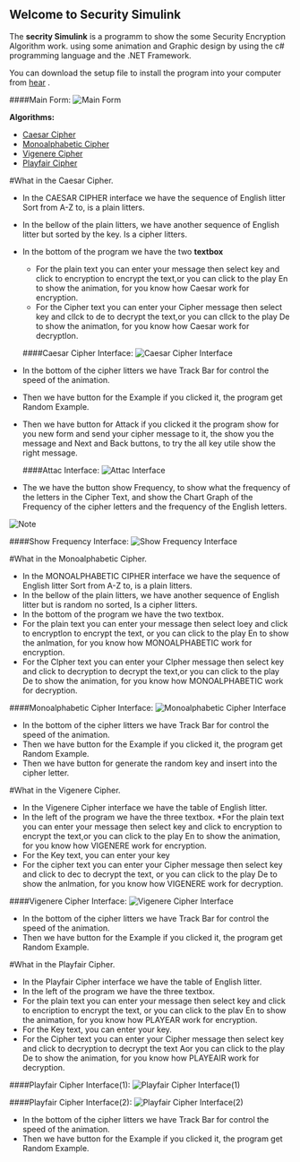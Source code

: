 ## Welcome to Security Simulink

The **secrity Simulink** is a programm to show the some Security Encryption Algorithm work. using some animation and Graphic design by using the c# programming language and the .NET Framework.

You can download the setup file to install the program into your computer from [hear](https://www.dropbox.com/s/ts6lit8rspdu5t6/Security%20simulink%20program.msi?dl=0) .

####Main Form:
![Main Form](https://s27.postimg.org/ogp3f7lmr/Capture.png)



**Algorithms:**
* [Caesar Cipher](https://github.com/shahabzebare/Security_Simulink#what-in-the-caesar-cipher) 
* [Monoalphabetic Cipher](https://github.com/shahabzebare/Security_Simulink#what-in-the-monoalphabetic-cipher) 
* [Vigenere Cipher](https://github.com/shahabzebare/Security_Simulink#what-in-the-vigenere-cipher) 
* [Playfair Cipher](https://github.com/shahabzebare/Security_Simulink#what-in-the-playfair-cipher) 


#What in the Caesar Cipher.
* In the CAESAR CIPHER interface we have the sequence of English litter Sort from A-Z to,  is a plain litters.
* In the bellow of the plain litters,  we have another sequence of English litter but sorted by the key.  Is a cipher litters.
* In the bottom of the program we have the two **textbox**
  * For the plain text you can enter your message then select key and click to encryption to encrypt the text,or you can click to the play En to show the animation,  for you know how Caesar work for encryption.
  * For the Cipher text you can enter your Cipher message then select key and cllck to de to decrypt the text,or you can cllck to the play De to show the animatlon,  for you know how Caesar work for decryptlon.  

  ####Caesar Cipher Interface:
  ![Caesar Cipher Interface](https://s27.postimg.org/qzasfw7cz/Capture1.png)
  
* In the bottom of the cipher litters we have Track Bar for control the speed of the animation.
* Then we have button for the Example if you clicked it,  the program get Random Example.
* Then we have button for Attack if you clicked it the program show for you new form and send your cipher message to it,  the show you the  message and Next and Back buttons, to try the all key utile show the right message.

  ####Attac Interface:
  ![Attac Interface](https://s27.postimg.org/hg13mfjur/Capture2.png)
  
* The we have the button show Frequency,  to show what the frequency of the letters in the Cipher Text,  and show the Chart Graph of the Frequency of the cipher letters and the frequency of the English letters.

![Note](https://s23.postimg.org/avqoqrffv/image.png)

####Show Frequency Interface:
 ![Show Frequency Interface](https://s27.postimg.org/ko5kzh64j/Capture3.png)
 
 
#What in the Monoalphabetic Cipher.
* In the MONOALPHABETIC CIPHER interface we have the sequence of English litter Sort from A-Z to,  is a plain litters.
* In the bellow of the plain litters,  we have another sequence of English litter but is random no sorted,  Is a cipher litters.
* In the bottom of the program we have the two textbox.
 * For the plain text you can enter your message then select loey and click to encryptlon to encrypt the text,  or you can click to the play En to show the anlmation,  for you know how MONOALPHABETIC work for encryption.
 * For the Clpher text you can enter your Clpher message then select key and click to decryption to decrypt the text,or you can click to the play De to show the animation,  for you know how MONOALPHABETIC work for decryption. 

  ####Monoalphabetic Cipher Interface:
  ![Monoalphabetic Cipher Interface](https://s27.postimg.org/x42at7zgj/Capture4.png)
  
* In the bottom of the cipher litters we have Track Bar for control the speed of the animation.
* Then we have button for the Example if you clicked it,  the program get Random Example.
* Then we have button for generate the random key and insert into the cipher letter. 


#What in the Vigenere Cipher.
* In the Vigenere Cipher interface we have the table of English litter.
* In the left of the program we have the three textbox.
 *For the plain text you can enter your message then select key and click to encryption to encrypt the text,or you can click to the play En to show the animation,  for you know how VIGENERE work for encryption.
 * For the Key text,  you can enter your key 
 * For the cipher text you can enter your Cipher message then select key and click to dec to decrypt the text,  or you can click to the play De to show the anlmation,  for you know how VIGENERE work for decryption. 


  ####Vigenere Cipher Interface:
  ![Vigenere Cipher Interface](https://s27.postimg.org/eprrp8n5v/Capture5.png)
  
* In the bottom of the cipher litters we have Track Bar for control the speed of the animation.
* Then we have button for the Example if you clicked it,  the program get Random Example.


#What in the Playfair Cipher.
 * In the Playfair Cipher interface we have the table of English litter.
 * In the left of the program we have the three textbox.
  * For the plain text you can enter your message then select key and click to encription to encrypt the text,  or you can click to the plav En to show the animation,  for you know how PLAYEAR work for encryption.
  * For the Key text,  you can enter your key. 
  * For the Cipher text you can enter your Cipher message then select key and click to decryption to decrypt the text Aor you can click to the play De to show the animation,  for you know how PLAYEAIR work for decryption. 

  ####Playfair Cipher Interface(1):
  ![Playfair Cipher Interface(1)](https://s27.postimg.org/4gzajez43/Capture6.png)
  
  ####Playfair Cipher Interface(2):
  ![Playfair Cipher Interface(2)](https://s27.postimg.org/5xat1k20z/Capture7.png)
  
* In the bottom of the cipher litters we have Track Bar for control the speed of the animation.
* Then we have button for the Example if you clicked it,  the program get Random Example.


